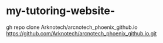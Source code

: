 # my-tutoring-website-
gh repo clone Arknotech/arcnotech_phoenix_github.io
https://github.com/Arknotech/arcnotech_phoenix_github.io.git
